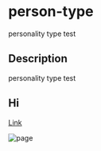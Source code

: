# person-type

personality type test

## Description

personality type test

## Hi

[Link](https://sunrisehouse.github.io/person-type)

![page](https://sunrisehouse.github.io/person-type/screenshot.PNG)
